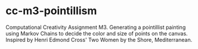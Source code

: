 # cc-m3-pointillism
Computational Creativity Assignment M3. Generating a pointillist painting using Markov Chains to decide the color and size of points on the canvas. Inspired by Henri Edmond Cross' Two Women by the Shore, Mediterranean.
